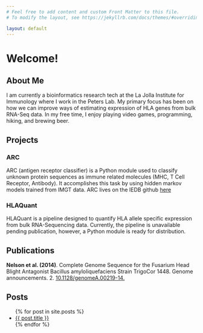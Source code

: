 ```yaml
---
# Feel free to add content and custom Front Matter to this file.
# To modify the layout, see https://jekyllrb.com/docs/themes/#overriding-theme-defaults

layout: default
---
```

# Welcome!

## About Me
I am currently a bioinformatics research tech at the La Jolla Institute for Immunology where I work in the Peters Lab. My primary focus has been on how we can improve ways of estimating expression of HLA genes from bulk RNA-Seq data. In my free time, I enjoy playing video games, programming, hiking, and brewing beer.

## Projects
### ARC
ARC (antigen receptor classifier) is a Python module used to classify unknown protein sequences as immune related molecules (MHC, T Cell Receptor, Antibody). It accomplishes this task by using hidden markov models trained from IMGT data. ARC lives on the IEDB github [here](https://github.com/iedb/arc)
### HLAQuant
HLAQuant is a pipeline designed to quantify HLA allele specific expression from bulk RNA-Sequencing data. Currently, the pipeline is unavailable pending publication, however, a Python module is ready for distribution.

## Publications
**Nelson et al. (2014)**. Complete Genome Sequence for the Fusarium Head Blight Antagonist Bacillus amyloliquefaciens Strain TrigoCor 1448. Genome announcements. 2. [10.1128/genomeA.00219-14.](https://mra.asm.org/content/2/2/e00219-14) 

## Posts
<ul>
  {% for post in site.posts %}
    <li>
      <a href="{{ post.url }}">{{ post.title }}</a>
    </li>
  {% endfor %}
</ul>